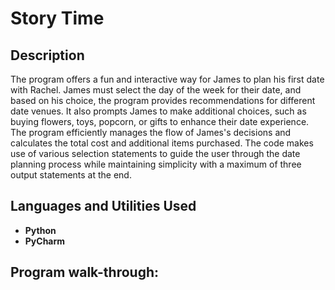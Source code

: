 <h1>Story Time</h1>


<h2>Description</h2>
The program offers a fun and interactive way for James to plan his first date with Rachel. James must select the day of the week for their date, and based on his choice, the program provides recommendations for different date venues. It also prompts James to make additional choices, such as buying flowers, toys, popcorn, or gifts to enhance their date experience. The program efficiently manages the flow of James's decisions and calculates the total cost and additional items purchased. The code makes use of various selection statements to guide the user through the date planning process while maintaining simplicity with a maximum of three output statements at the end.
<br />


<h2>Languages and Utilities Used</h2>

- <b>Python</b> 
- <b>PyCharm</b>

<h2>Program walk-through:</h2>


